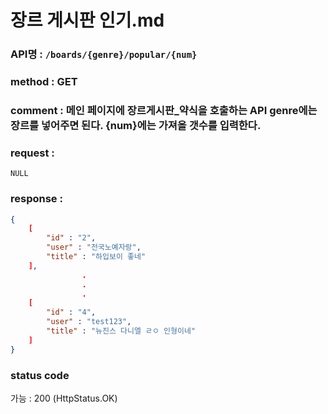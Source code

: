 # 장르 게시판 인기.md
### API명 : `/boards/{genre}/popular/{num}`

### method : GET

### comment : 메인 페이지에 장르게시판_약식을 호출하는 API genre에는 장르를 넣어주면 된다. {num}에는 가져올 갯수를 입력한다.

### request :
    NULL

### response :
~~~json
{
    [
        "id" : "2",
        "user" : "전국노예자랑",
        "title" : "하입보이 좋네"
    ],
                .
                .
                .
    [
        "id" : "4",
        "user" : "test123",
        "title" : "뉴진스 다니엘 ㄹㅇ 인형이네"
    ]           
}
~~~
### status code
가능 : 200 (HttpStatus.OK)

